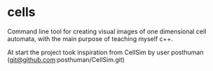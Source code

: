 cells
=====

Command line tool for creating visual images of one dimensional cell automata, with the main purpose of teaching myself c++. 

At start the project took inspiration from CellSim by user posthuman (git@github.com:posthuman/CellSim.git) 
